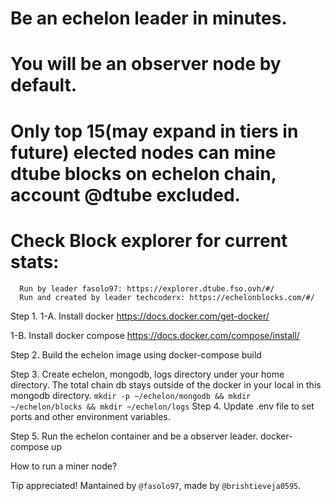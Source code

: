 # Be an echelon leader in minutes.
# You will be an observer node by default.

# Only top 15(may expand in tiers in future) elected nodes can mine dtube blocks on echelon chain, account @dtube excluded.
# Check Block explorer for current stats: 
      Run by leader fasolo97: https://explorer.dtube.fso.ovh/#/
      Run and created by leader techcoderx: https://echelonblocks.com/#/


Step 1.
  1-A. Install docker
    https://docs.docker.com/get-docker/

  1-B. Install docker compose
    https://docs.docker.com/compose/install/

Step 2.
  Build the echelon image using 
  docker-compose build

Step 3.
  Create echelon, mongodb, logs directory under your home directory. The total chain db stays outside of the docker in your local in this mongodb directory.
`
  mkdir -p ~/echelon/mongodb &&
  mkdir ~/echelon/blocks &&
  mkdir ~/echelon/logs
`
Step 4.
  Update .env file to set ports and other environment variables.

Step 5.
  Run the echelon container and be a observer leader.
  docker-compose up

  How to run a miner node?

Tip appreciated! Mantained by `@fasolo97`, made by `@brishtieveja0595`.


